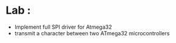 # Lab : 
- Implement full SPI driver for Atmega32
- transmit a character between two ATmega32 microcontrollers






